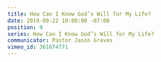 ```yaml
---
title: How Can I Know God’s Will for My Life?
date: 2019-09-22 10:00:00 -07:00
position: 9
series: How Can I Know God’s Will for My Life?
communicator: Pastor Jason Graves
vimeo_id: 361674771
---
```


